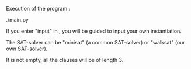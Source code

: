 Execution of the program :

./main.py <problem-file> <final-result-file> <SAT-solver> <sat-To-3-Sat>

If you enter "input" in <problem-file>, you will be guided to input your own instantiation.

The SAT-solver can be "minisat" (a common SAT-solver) or "walksat" (our own SAT-solver).

If <sat-To-3-Sat> is not empty, all the clauses will be of length 3.